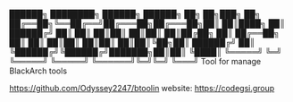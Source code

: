 
██████╗ ████████╗ ██████╗  ██████╗ ██╗     ██╗███╗   ██╗
██╔══██╗╚══██╔══╝██╔═══██╗██╔═══██╗██║     ██║████╗  ██║
██████╔╝   ██║   ██║   ██║██║   ██║██║     ██║██╔██╗ ██║
██╔══██╗   ██║   ██║   ██║██║   ██║██║     ██║██║╚██╗██║
██████╔╝   ██║   ╚██████╔╝╚██████╔╝███████╗██║██║ ╚████║
╚═════╝    ╚═╝    ╚═════╝  ╚═════╝ ╚══════╝╚═╝╚═╝  ╚═══╝
Tool for manage BlackArch tools

https://github.com/Odyssey2247/btoolin
website: https://codegsi.group

